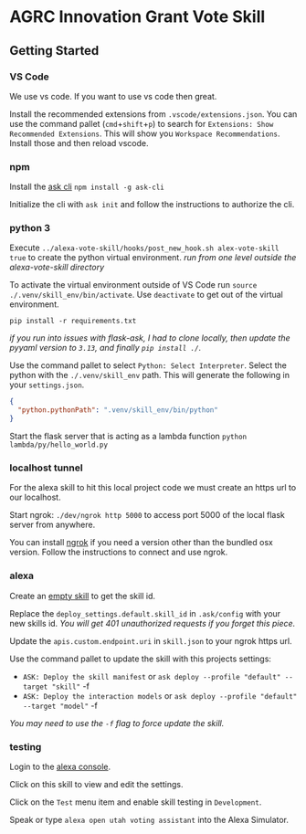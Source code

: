 # AGRC Innovation Grant Vote Skill

## Getting Started

### VS Code

We use vs code. If you want to use vs code then great.

Install the recommended extensions from `.vscode/extensions.json`. You can use the command pallet (`cmd`+`shift`+`p`) to search for `Extensions: Show Recommended Extensions`. This will show you `Workspace Recommendations`. Install those and then reload vscode.

### npm

Install the [ask cli](https://www.npmjs.com/package/ask-cli) `npm install -g ask-cli`

Initialize the cli with `ask init` and follow the instructions to authorize the cli.

### python 3

Execute `../alexa-vote-skill/hooks/post_new_hook.sh alex-vote-skill true` to create the python virtual environment. _run from one level outside the alexa-vote-skill directory_

To activate the virtual environment outside of VS Code run `source ./.venv/skill_env/bin/activate`. Use `deactivate` to get out of the virtual environment.

`pip install -r requirements.txt`

_if you run into issues with flask-ask, I had to clone locally, then update the pyyaml version to `3.13`, and finally `pip install ./`._

Use the command pallet to select `Python: Select Interpreter`. Select the python with the `./.venv/skill_env` path. This will generate the following in your `settings.json`.

```json
{
  "python.pythonPath": ".venv/skill_env/bin/python"
}
```

Start the flask server that is acting as a lambda function `python lambda/py/hello_world.py`

### localhost tunnel

For the alexa skill to hit this local project code we must create an https url to our localhost.

Start ngrok: `./dev/ngrok http 5000` to access port 5000 of the local flask server from anywhere.

You can install [ngrok](https://dashboard.ngrok.com/get-started) if you need a version other than the bundled osx version. Follow the instructions to connect and use ngrok.

### alexa

Create an [empty skill](https://developer.amazon.com/alexa/console/ask) to get the skill id.

Replace the `deploy_settings.default.skill_id` in `.ask/config` with your new skills id. _You will get 401 unauthorized requests if you forget this piece._

Update the `apis.custom.endpoint.uri` in `skill.json` to your ngrok https url.

Use the command pallet to update the skill with this projects settings:

- `ASK: Deploy the skill manifest` or `ask deploy --profile "default" --target "skill"` -f
- `ASK: Deploy the interaction models` or `ask deploy --profile "default" --target "model"` -f

_You may need to use the `-f` flag to force update the skill._

### testing

Login to the [alexa console](https://developer.amazon.com/alexa/console/ask).

Click on this skill to view and edit the settings.

Click on the `Test` menu item and enable skill testing in `Development`.

Speak or type `alexa open utah voting assistant` into the Alexa Simulator.
